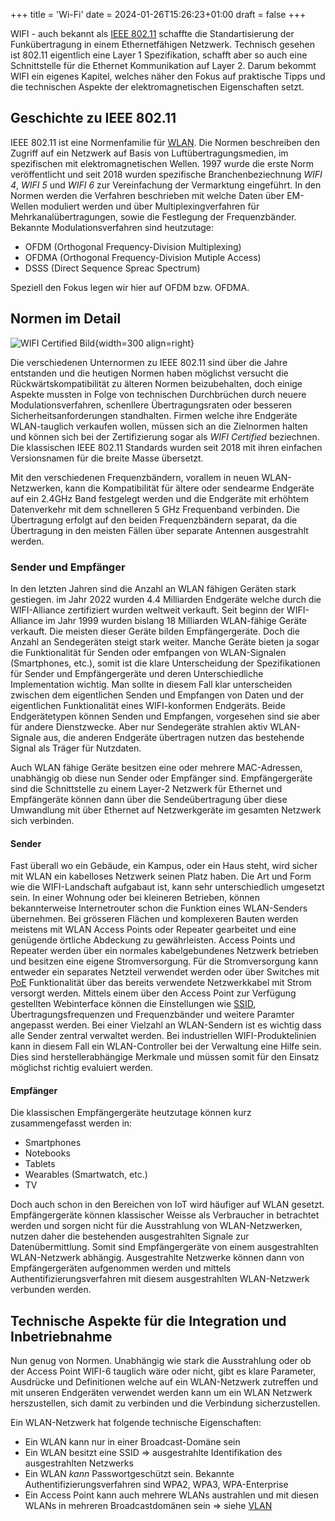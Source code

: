 +++
title = 'Wi-Fi'
date = 2024-01-26T15:26:23+01:00
draft = false
+++

WIFI - auch bekannt als [IEEE 802.11](https://de.wikipedia.org/wiki/IEEE_802.11) schaffte die Standartisierung der Funkübertragung in einem Ethernetfähigen Netzwerk. Technisch gesehen ist 802.11 eigentlich eine Layer 1 Spezifikation, schafft aber so auch eine Schnittstelle für die Ethernet Kommunikation auf Layer 2. Darum bekommt WIFI ein eigenes Kapitel, welches näher den Fokus auf praktische Tipps und die technischen Aspekte der elektromagnetischen Eigenschaften setzt.

## Geschichte zu IEEE 802.11

IEEE 802.11 ist eine Normenfamilie für [WLAN](https://de.wikipedia.org/wiki/Wireless_Local_Area_Network). Die Normen beschreiben den Zugriff auf ein Netzwerk auf Basis von Luftübertragungsmedien, im spezifischen mit elektromagnetischen Wellen. 1997 wurde die erste Norm veröffentlicht und seit 2018 wurden spezifische Branchenbeziechnung _WIFI 4_, _WIFI 5_ und _WIFI 6_ zur Vereinfachung der Vermarktung eingeführt. In den Normen werden die Verfahren beschrieben mit welche Daten über EM-Wellen moduliert werden und über Multiplexingverfahren für Mehrkanalübertragungen, sowie die Festlegung der Frequenzbänder. Bekannte Modulationsverfahren sind heutzutage:

- OFDM (Orthogonal Frequency-Division Multiplexing)
- OFDMA (Orthogonal Frequency-Division Mutiple Access)
- DSSS (Direct Sequence Spreac Spectrum)

Speziell den Fokus legen wir hier auf OFDM bzw. OFDMA.

## Normen im Detail

![WIFI Certified Bild](https://upload.wikimedia.org/wikipedia/commons/4/48/Wifi_certified_logo.png){width=300 align=right}

Die verschiedenen Unternormen zu IEEE 802.11 sind über die Jahre entstanden und die heutigen Normen haben möglichst versucht die Rückwärtskompatibilität zu älteren Normen beizubehalten, doch einige Aspekte mussten in Folge von technischen Durchbrüchen durch neuere Modulationsverfahren, schenllere Übertragungsraten oder besseren Sicherheitsanforderungen standhalten. Firmen welche ihre Endgeräte WLAN-tauglich verkaufen wollen, müssen sich an die Zielnormen halten und können sich bei der Zertifizierung sogar als _WIFI Certified_ beziechnen. Die klassischen IEEE 802.11 Standards wurden seit 2018 mit ihren einfachen Versionsnamen für die breite Masse übersetzt.

Mit den verschiedenen Frequenzbändern, vorallem in neuen WLAN-Netzwerken, kann die Kompatibilität für ältere oder sendearme Endgeräte auf ein 2.4GHz Band festgelegt werden und die Endgeräte mit erhöhtem Datenverkehr mit dem schnelleren 5 GHz Frequenband verbinden. Die Übertragung erfolgt auf den beiden Frequenzbändern separat, da die Übertragung in den meisten Fällen über separate Antennen ausgestrahlt werden.

### Sender und Empfänger

In den letzten Jahren sind die Anzahl an WLAN fähigen Geräten stark gestiegen. im Jahr 2022 wurden 4.4 Milliarden Endgeräte welche durch die WIFI-Alliance zertifiziert wurden weltweit verkauft. Seit beginn der WIFI-Alliance im Jahr 1999 wurden bislang 18 Milliarden WLAN-fähige Geräte verkauft. Die meisten dieser Geräte bilden Empfängergeräte. Doch die Anzahl an Sendegeräten steigt stark weiter. Manche Geräte bieten ja sogar die Funktionalität für Senden oder emfpangen von WLAN-Signalen (Smartphones, etc.), somit ist die klare Unterscheidung der Spezifikationen für Sender und Empfängergeräte und deren Unterschiedliche Implementation wichtig. Man sollte in diesem Fall klar unterscheiden zwischen dem eigentlichen Senden und Empfangen von Daten und der eigentlichen Funktionalität eines WIFI-konformen Endgeräts. Beide Endgerätetypen können Senden und Empfangen, vorgesehen sind sie aber für andere Dienstzwecke. Aber nur Sendegeräte strahlen aktiv WLAN-Signale aus, die anderen Endgeräte übertragen nutzen das bestehende Signal als Träger für Nutzdaten.

Auch WLAN fähige Geräte besitzen eine oder mehrere MAC-Adressen, unabhängig ob diese nun Sender oder Empfänger sind. Empfängergeräte sind die Schnittstelle zu einem Layer-2 Netzwerk für Ethernet und Empfängeräte können dann über die Sendeübertragung über diese Umwandlung mit über Ethernet auf Netzwerkgeräte im gesamten Netzwerk sich verbinden.

#### Sender

Fast überall wo ein Gebäude, ein Kampus, oder ein Haus steht, wird sicher mit WLAN ein kabelloses Netzwerk seinen Platz haben. Die Art und Form wie die WIFI-Landschaft aufgabaut ist, kann sehr unterschiedlich umgesetzt sein. In einer Wohnung oder bei kleineren Betrieben, können bekannterweise Internetrouter schon die Funktion eines WLAN-Senders übernehmen. Bei grösseren Flächen und komplexeren Bauten werden meistens mit WLAN Access Points oder Repeater gearbeitet und eine genügende örtliche Abdeckung zu gewährleisten. Access Points und Repeater werden über ein normales kabelgebundenes Netzwerk betrieben und besitzen eine eigene Stromversorgung. Für die Stromversorgung kann entweder ein separates Netzteil verwendet werden oder über Switches mit [PoE](../01_Physical_Layer/Power_over_Ethernet.md) Funktionalität über das bereits verwendete Netzwerkkabel mit Strom versorgt werden. Mittels einem über den Access Point zur Verfügung gestellten Webinterface können die Einstellungen wie [SSID](#SSID), Übertragungsfrequenzen und Frequenzbänder und weitere Paramter angepasst werden. Bei einer Vielzahl an WLAN-Sendern ist es wichtig dass alle Sender zentral verwaltet werden. Bei industriellen WIFI-Produktelinien kann in diesem Fall ein WLAN-Controller bei der Verwaltung eine Hilfe sein. Dies sind herstellerabhängige Merkmale und müssen somit für den Einsatz möglichst richtig evaluiert werden.

#### Empfänger

Die klassischen Empfängergeräte heutzutage können kurz zusammengefasst werden in:

- Smartphones
- Notebooks
- Tablets
- Wearables (Smartwatch, etc.)
- TV

Doch auch schon in den Bereichen von IoT wird häufiger auf WLAN gesetzt. Empfängergeräte können klassischer Weisse als Verbraucher in betrachtet werden und sorgen nicht für die Ausstrahlung von WLAN-Netzwerken, nutzen daher die bestehenden ausgestrahlten Signale zur Datenübermittlung. Somit sind Empfängergeräte von einem ausgestrahlten WLAN-Netzwerk abhängig. Ausgestrahlte Netzwerke können dann von Empfängergeräten aufgenommen werden und mittels Authentifizierungsverfahren mit diesem ausgestrahlten WLAN-Netzwerk verbunden werden.

## Technische Aspekte für die Integration und Inbetriebnahme

Nun genug von Normen. Unabhängig wie stark die Ausstrahlung oder ob der Access Point WIFI-6 tauglich wäre oder nicht, gibt es klare Parameter, Ausdrücke und Definitionen welche auf ein WLAN-Netzwerk zutreffen und mit unseren Endgeräten verwendet werden kann um ein WLAN Netzwerk herszustellen, sich damit zu verbinden und die Verbindung sicherzustellen.

Ein WLAN-Netzwerk hat folgende technische Eigenschaften:

- Ein WLAN kann nur in einer Broadcast-Domäne sein
- Ein WLAN besitzt eine SSID => ausgestrahlte Identifikation des ausgestrahlten Netzwerks
- Ein WLAN _kann_ Passwortgeschützt sein. Bekannte Authentifizierungsverfahren sind WPA2, WPA3, WPA-Enterprise
- Ein Access Point kann auch mehrere WLANs austrahlen und mit diesen WLANs in mehreren Broadcastdomänen sein => siehe [VLAN]()
